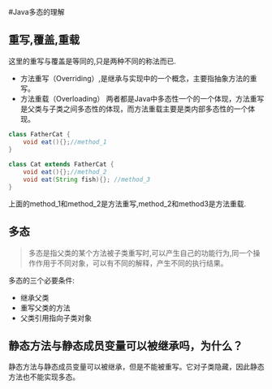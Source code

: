 #Java多态的理解

## 重写,覆盖,重载

这里的重写与覆盖是等同的,只是两种不同的称法而已.

- 方法重写（Overriding）,是继承与实现中的一个概念，主要指抽象方法的重写。 
- 方法重载（Overloading） 
 两者都是Java中多态性一个的一个体现，方法重写是父类与子类之间多态性的体现，而方法重载主要是类内部多态性的一个体现。 
 
``` java
class FatherCat {
    void eat(){};//method_1
}
 
class Cat extends FatherCat {
    void eat(){};//method_2
    void eat(String fish){}; //method_3
}
```
上面的method_1和method_2是方法重写,method_2和method3是方法重载.

## 多态

> 多态是指父类的某个方法被子类重写时,可以产生自己的功能行为,同一个操作作用于不同对象，可以有不同的解释，产生不同的执行结果。

多态的三个必要条件:
- 继承父类
- 重写父类的方法
- 父类引用指向子类对象

## 静态方法与静态成员变量可以被继承吗，为什么？

静态方法与静态成员变量可以被继承，但是不能被重写。它对子类隐藏，因此静态方法也不能实现多态。
